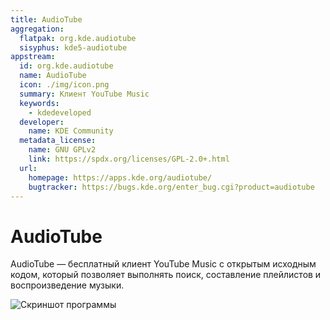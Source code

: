 ```yaml
---
title: AudioTube
aggregation:
  flatpak: org.kde.audiotube
  sisyphus: kde5-audiotube
appstream:
  id: org.kde.audiotube
  name: AudioTube
  icon: ./img/icon.png
  summary: Клиент YouTube Music
  keywords:
    - kdedeveloped
  developer:
    name: KDE Community
  metadata_license:
    name: GNU GPLv2
    link: https://spdx.org/licenses/GPL-2.0+.html
  url:
    homepage: https://apps.kde.org/audiotube/
    bugtracker: https://bugs.kde.org/enter_bug.cgi?product=audiotube
---
```


# AudioTube

AudioTube — бесплатный клиент YouTube Music с открытым исходным кодом, который позволяет выполнять поиск, составление плейлистов и воспроизведение музыки.

![Скриншот программы](https://cdn.kde.org/screenshots/audiotube/desktop.png)

<!--@include: @apps/.parts/install/content-flatpak.md-->
<!--@include: @apps/.parts/install/content-repo.md-->
